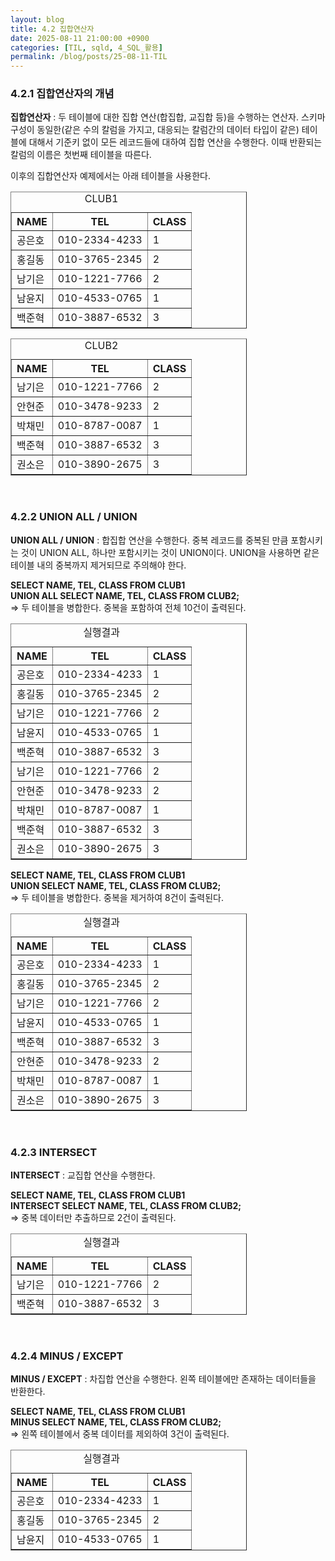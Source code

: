 ```yaml
---
layout: blog
title: 4.2 집합연산자
date: 2025-08-11 21:00:00 +0900
categories: [TIL, sqld, 4_SQL_활용]
permalink: /blog/posts/25-08-11-TIL
---
```


### 4.2.1 집합연산자의 개념

**집합연산자** : 두 테이블에 대한 집합 연산(합집합, 교집합 등)을 수행하는 연산자. 스키마 구성이 동일한(같은 수의 칼럼을 가지고, 대응되는 칼럼간의 데이터 타입이 같은) 테이블에 대해서 기준키 없이 모든 레코드들에 대하여 집합 연산을 수행한다. 이때 반환되는 칼럼의 이름은 첫번째 테이블을 따른다.

이후의 집합연산자 예제에서는 아래 테이블을 사용한다.

<table style="width:75%" border="1">
  <caption>CLUB1</caption>
  <thead>
    <tr>
      <th>NAME</th>
      <th>TEL</th>
      <th>CLASS</th>
    </tr>
  </thead>
  <tbody>
    <tr>
      <td>공은호</td>
      <td>010-2334-4233</td>
      <td>1</td>
    </tr>
    <tr>
      <td>홍길동</td>
      <td>010-3765-2345</td>
      <td>2</td>
    </tr>
    <tr>
      <td>남기은</td>
      <td>010-1221-7766</td>
      <td>2</td>
    </tr>
    <tr>
      <td>남윤지</td>
      <td>010-4533-0765</td>
      <td>1</td>
    </tr>
    <tr>
      <td>백준혁</td>
      <td>010-3887-6532</td>
      <td>3</td>
    </tr>
  </tbody>
</table>

<table style="width:75%" border="1">
  <caption>CLUB2</caption>
  <thead>
    <tr>
      <th>NAME</th>
      <th>TEL</th>
      <th>CLASS</th>
    </tr>
  </thead>
  <tbody>
    <tr>
      <td>남기은</td>
      <td>010-1221-7766</td>
      <td>2</td>
    </tr>
    <tr>
      <td>안현준</td>
      <td>010-3478-9233</td>
      <td>2</td>
    </tr>
    <tr>
      <td>박채민</td>
      <td>010-8787-0087</td>
      <td>1</td>
    </tr>
    <tr>
      <td>백준혁</td>
      <td>010-3887-6532</td>
      <td>3</td>
    </tr>
    <tr>
      <td>권소은</td>
      <td>010-3890-2675</td>
      <td>3</td>
    </tr>
  </tbody>
</table>
<br>

### 4.2.2 UNION ALL / UNION

**UNION ALL / UNION** : 합집합 연산을 수행한다. 중복 레코드를 중복된 만큼 포함시키는 것이 UNION ALL, 하나만 포함시키는 것이 UNION이다. UNION을 사용하면 같은 테이블 내의 중복까지 제거되므로 주의해야 한다.

<b>SELECT NAME, TEL, CLASS FROM CLUB1<br>
UNION ALL SELECT NAME, TEL, CLASS FROM CLUB2;</b><br>
=> 두 테이블을 병합한다. 중복을 포함하여 전체 10건이 출력된다.

<table style="width:75%" border="1">
  <caption>실행결과</caption>
  <thead>
    <tr>
      <th>NAME</th>
      <th>TEL</th>
      <th>CLASS</th>
    </tr>
  </thead>
  <tbody>
  <tr>
      <td>공은호</td>
      <td>010-2334-4233</td>
      <td>1</td>
    </tr>
    <tr>
      <td>홍길동</td>
      <td>010-3765-2345</td>
      <td>2</td>
    </tr>
    <tr>
      <td>남기은</td>
      <td>010-1221-7766</td>
      <td>2</td>
    </tr>
    <tr>
      <td>남윤지</td>
      <td>010-4533-0765</td>
      <td>1</td>
    </tr>
    <tr>
      <td>백준혁</td>
      <td>010-3887-6532</td>
      <td>3</td>
    </tr>
    <tr>
      <td>남기은</td>
      <td>010-1221-7766</td>
      <td>2</td>
    </tr>
    <tr>
      <td>안현준</td>
      <td>010-3478-9233</td>
      <td>2</td>
    </tr>
    <tr>
      <td>박채민</td>
      <td>010-8787-0087</td>
      <td>1</td>
    </tr>
    <tr>
      <td>백준혁</td>
      <td>010-3887-6532</td>
      <td>3</td>
    </tr>
    <tr>
      <td>권소은</td>
      <td>010-3890-2675</td>
      <td>3</td>
    </tr>
  </tbody>
</table>

<b>SELECT NAME, TEL, CLASS FROM CLUB1<br>
UNION SELECT NAME, TEL, CLASS FROM CLUB2;</b><br>
=> 두 테이블을 병합한다. 중복을 제거하여 8건이 출력된다.

<table style="width:75%" border="1">
  <caption>실행결과</caption>
  <thead>
    <tr>
      <th>NAME</th>
      <th>TEL</th>
      <th>CLASS</th>
    </tr>
  </thead>
  <tbody>
  <tr>
      <td>공은호</td>
      <td>010-2334-4233</td>
      <td>1</td>
    </tr>
    <tr>
      <td>홍길동</td>
      <td>010-3765-2345</td>
      <td>2</td>
    </tr>
    <tr>
      <td>남기은</td>
      <td>010-1221-7766</td>
      <td>2</td>
    </tr>
    <tr>
      <td>남윤지</td>
      <td>010-4533-0765</td>
      <td>1</td>
    </tr>
    <tr>
      <td>백준혁</td>
      <td>010-3887-6532</td>
      <td>3</td>
    </tr>
    <tr>
      <td>안현준</td>
      <td>010-3478-9233</td>
      <td>2</td>
    </tr>
    <tr>
      <td>박채민</td>
      <td>010-8787-0087</td>
      <td>1</td>
    </tr>
    <tr>
      <td>권소은</td>
      <td>010-3890-2675</td>
      <td>3</td>
    </tr>
  </tbody>
</table>
<br>

### 4.2.3 INTERSECT

**INTERSECT** : 교집합 연산을 수행한다.

<b>SELECT NAME, TEL, CLASS FROM CLUB1<br>
INTERSECT SELECT NAME, TEL, CLASS FROM CLUB2;</b><br>
=> 중복 데이터만 추출하므로 2건이 출력된다.

<table style="width:75%" border="1">
  <caption>실행결과</caption>
  <thead>
    <tr>
      <th>NAME</th>
      <th>TEL</th>
      <th>CLASS</th>
    </tr>
  </thead>
  <tbody>
    <tr>
      <td>남기은</td>
      <td>010-1221-7766</td>
      <td>2</td>
    </tr>
    <tr>
      <td>백준혁</td>
      <td>010-3887-6532</td>
      <td>3</td>
    </tr>
  </tbody>
</table>
<br>

### 4.2.4 MINUS / EXCEPT

**MINUS / EXCEPT** : 차집합 연산을 수행한다. 왼쪽 테이블에만 존재하는 데이터들을 반환한다.

<b>SELECT NAME, TEL, CLASS FROM CLUB1<br>
MINUS SELECT NAME, TEL, CLASS FROM CLUB2;</b><br>
=> 왼쪽 테이블에서 중복 데이터를 제외하여 3건이 출력된다.

<table style="width:75%" border="1">
  <caption>실행결과</caption>
  <thead>
    <tr>
      <th>NAME</th>
      <th>TEL</th>
      <th>CLASS</th>
    </tr>
  </thead>
  <tbody>
  <tr>
      <td>공은호</td>
      <td>010-2334-4233</td>
      <td>1</td>
    </tr>
    <tr>
      <td>홍길동</td>
      <td>010-3765-2345</td>
      <td>2</td>
    </tr>
    <tr>
      <td>남윤지</td>
      <td>010-4533-0765</td>
      <td>1</td>
    </tr>
  </tbody>
</table>
